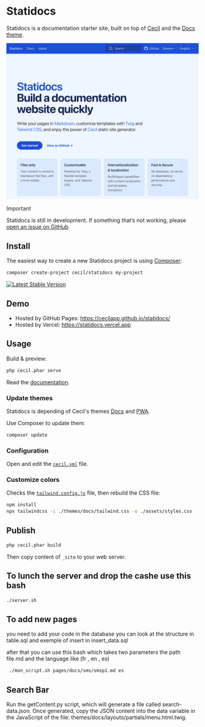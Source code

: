 # Statidocs

Statidocs is a documentation starter site, built on top of [Cecil](https://cecil.app) and the [Docs theme](https://github.com/Cecilapp/theme-docs).

[![Screenshot of the demo's homepage of Statidocs](screenshot.png)](https://statidocs.cecil.app)

> [!IMPORTANT]  
> Statidocs is still in development. If something that’s not working, please [open an issue on GitHub](https://github.com/Cecilapp/statidocs/issues/new/choose).

## Install

The easiest way to create a new Statidocs project is using [Composer](https://getcomposer.org):

```bash
composer create-project cecil/statidocs my-project
```

[![Latest Stable Version](https://poser.pugx.org/cecil/statidocs/v/stable)](https://packagist.org/packages/cecil/statidocs)

## Demo

- Hosted by GitHub Pages: <https://cecilapp.github.io/statidocs/>
- Hosted by Vercel: <https://statidocs.vercel.app>

## Usage

Build & preview:

```bash
php cecil.phar serve
```

Read the [documentation](https://statidocs.cecil.app).

### Update themes

Statidocs is depending of Cecil's themes [Docs](https://github.com/Cecilapp/theme-docs) and [PWA](https://github.com/Cecilapp/theme-pwa).

Use Composer to update them:

```bash
composer update
```

### Configuration

Open and edit the [`cecil.yml`](cecil.yml) file.

### Customize colors

Checks the [`tailwind.config.js`](tailwind.config.js) file, then rebuild the CSS file:

```bash
npm install
npx tailwindcss -i ./themes/docs/tailwind.css -o ./assets/styles.css
```

## Publish

```bash
php cecil.phar build
```

Then copy content of `_site` to your web server.

## To lunch the server and drop the cashe use this bash 

```bash
./server.sh 

```
## To add new pages 

you need to add your code in the database you can look at the structure in table.sql and exemple of insert in insert_data.sql 

after that you can use this bash which takes two parameters the path file.md and the language like (fr , en , es)

```bash
 ./mon_script.sh pages/docs/sms/smsp1.md es

```

## Search Bar

Run the getContent.py script, which will generate a file called search-data.json. Once generated, copy the JSON content into the data variable in the JavaScript of the file: themes/docs/layouts/partials/menu.html.twig.